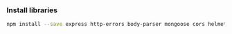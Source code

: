 ### Install libraries
```bash 
npm install --save express http-errors body-parser mongoose cors helmet cookie-session
``` 
